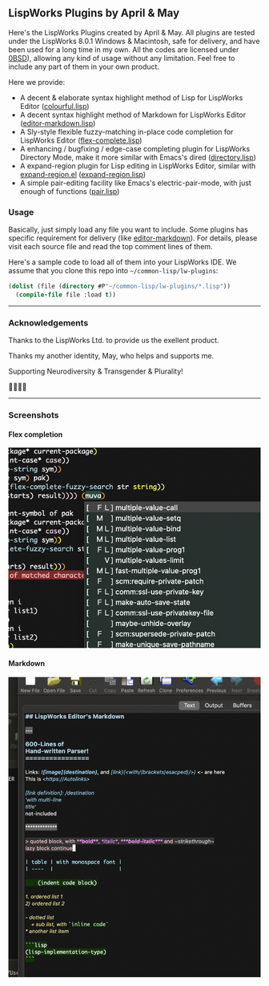 ## LispWorks Plugins by April & May

Here's the LispWorks Plugins created by April & May. All plugins are
tested under the LispWorks 8.0.1 Windows & Macintosh, safe for
delivery, and have been used for a long time in my own. All the codes
are licensed under [0BSD](https://spdx.org/licenses/0BSD.html)),
allowing any kind of usage without any limitation. Feel free to
include any part of them in your own product.

Here we provide:

- A decent & elaborate syntax highlight method of Lisp for LispWorks Editor ([colourful.lisp](./colourful.lisp))
- A decent syntax highlight method of Markdown for LispWorks Editor ([editor-markdown.lisp](./editor-markdown.lisp))
- A Sly-style flexible fuzzy-matching in-place code completion for LispWorks Editor ([flex-complete.lisp](./editor-markdown.lisp))
- A enhancing / bugfixing / edge-case completing plugin for LispWorks Directory Mode, make it more similar with Emacs's dired ([directory.lisp](./directory.lisp))
- A expand-region plugin for Lisp editing in LispWorks Editor, similar with [expand-region.el](https://github.com/magnars/expand-region.el) ([expand-region.lisp](./expand-region.lisp))
- A simple pair-editing facility like Emacs's electric-pair-mode, with just enough of functions ([pair.lisp](./pair.lisp))

### Usage

Basically, just simply load any file you want to include. Some plugins
has specific requirement for delivery (like
[editor-markdown](editor-markdown.lisp)). For details, please visit
each source file and read the top comment lines of them.

Here's a sample code to load all of them into your LispWorks IDE. We
assume that you clone this repo into `~/common-lisp/lw-plugins`:

```lisp
(dolist (file (directory #P"~/common-lisp/lw-plugins/*.lisp"))
  (compile-file file :load t))
```

----------------

### Acknowledgements

Thanks to the LispWorks Ltd. to provide us the exellent product.

Thanks my another identity, May, who helps and supports me.

Supporting Neurodiversity & Transgender & Plurality!

🏳️‍🌈🏳️‍⚧️

----------------

### Screenshots

#### Flex completion

![Flex completion](./images/completion.png)

#### Markdown

![Markdown](./images/markdown.png)

